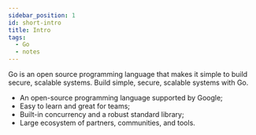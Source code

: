 ```yaml
---
sidebar_position: 1
id: short-intro
title: Intro
tags:
  - Go
  - notes
---
```


Go is an open source programming language that makes it simple to build secure, scalable systems. Build simple, secure, scalable systems with Go.

- An open-source programming language supported by Google;
- Easy to learn and great for teams;
- Built-in concurrency and a robust standard library;
- Large ecosystem of partners, communities, and tools.